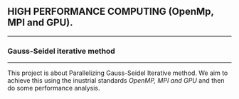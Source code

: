 
## HIGH PERFORMANCE COMPUTING (OpenMp, MPI and GPU).

---------------------------------------
###  Gauss-Seidel iterative method 
----------------------------------------
This project is about Parallelizing Gauss-Seidel Iterative method. We aim to achieve this using the inustrial standards <i> OpenMP, MPI and GPU</i>  and  then do some performance analysis.
